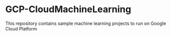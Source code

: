 # GCP-CloudMachineLearning
This repository contains sample machine learning projects to run on Google Cloud Platform
